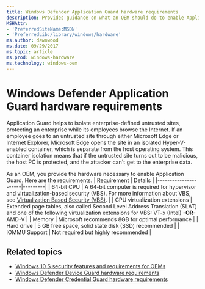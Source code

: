 ```yaml
---
title: Windows Defender Application Guard hardware requirements
description: Provides guidance on what an OEM should do to enable Application Guard
MSHAttr:
- 'PreferredSiteName:MSDN'
- 'PreferredLib:/library/windows/hardware'
ms.author: dawnwood
ms.date: 09/29/2017
ms.topic: article
ms.prod: windows-hardware
ms.technology: windows-oem
---
```


# Windows Defender Application Guard hardware requirements

Application Guard helps to isolate enterprise-defined untrusted sites, protecting an enterprise while its employees browse the Internet. If an employee goes to an untrusted site through either Microsoft Edge or Internet Explorer, Microsoft Edge opens the site in an isolated Hyper-V-enabled container, which is separate from the host operating system. This container isolation means that if the untrusted site turns out to be malicious, the host PC is protected, and the attacker can't get to the enterprise data. 

As an OEM, you provide the hardware necessary to enable Application Guard. Here are the requirements.
| Requirement | Details |
|----------------------|---------|
| 64-bit CPU | A 64-bit computer is required for hypervisor and virtualization-based security (VBS). For more information about VBS, see [Virtualization Based Security (VBS)](OEM-vbs.md). |
| CPU virtualization extensions | Extended page tables, also called Second Level Address Translation (SLAT) and one of the following virtualization extensions for VBS: VT-x (Intel) **-OR-** AMD-V |
| Memory | Microsoft recommends 8GB for optimal performance |
| Hard drive | 5 GB free space, solid state disk (SSD) recommended |
| IOMMU Support | Not required but highly recommended |



## <span id="related_topics"></span>Related topics

- [Windows 10 S security features and requirements for OEMs](https://docs.microsoft.com/en-us/windows-hardware/design/device-experiences/oem-10s-security)
- [Windows Defender Device Guard hardware requirements](OEM-device-guard.md)
- [Windows Defender Credential Guard hardware requirements](OEM-credential-guard.md)
